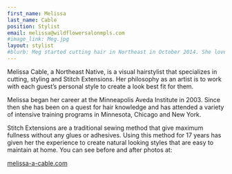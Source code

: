 ```yaml
---
first_name: Melissa
last_name: Cable
position: Stylist
email: melissa@wildflowersalonmpls.com
#image_link: Meg.jpg
layout: stylist
#blurb: Meg started cutting hair in Northeast in October 2014. She loves the people she works with and finds her clients to be amazing.
---
```

Melissa Cable, a Northeast Native, is a visual hairstylist that specializes in cutting, styling and Stitch Extensions. Her philosophy as an artist is to work with each guest’s personal style to create a look best fit for them.

Melissa began her career at the Minneapolis Aveda Institute in 2003. Since then she has been on a quest for hair knowledge and has attended a variety of intensive training programs in Minnesota, Chicago and New York.

Stitch Extensions are a traditional sewing method that give maximum fullness without any glues or adhesives. Using this method for 17 years has given her the experience to create natural looking styles that are easy to maintain at home. You can see before and after photos at:

<a class="btn btn-dark" target="_blank" href="http://www.melissa-a-cable.com">melissa-a-cable.com</a>